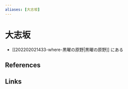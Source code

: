 ```yaml
---
aliases: [大志坂]
---
```

# 大志坂

- [[202202021433-where-黒曜の原野|黒曜の原野]] にある

## References



## Links


